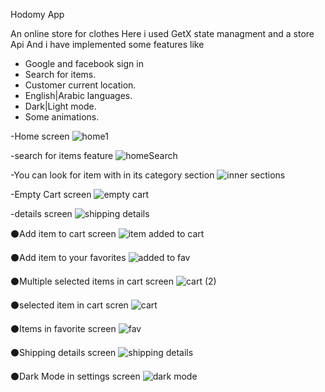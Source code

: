Hodomy App

An online store for clothes 
Here i used GetX state managment and a store Api
And i have implemented some features like
- Google and facebook sign in
- Search for items.
- Customer current location.
- English|Arabic languages.
- Dark|Light mode.
- Some animations.


-Home screen
![home1](https://user-images.githubusercontent.com/57300921/217357962-25b6b5dc-1fac-4341-8d00-7bc94eee6319.png)

-search for items feature
![homeSearch](https://user-images.githubusercontent.com/57300921/217357987-07e6e081-06f0-404d-a127-ddc49e897394.png)

-You can look for item with in its category section
![inner sections](https://user-images.githubusercontent.com/57300921/217358009-7489ac0c-fbef-4cab-b1cc-feb87f586a35.png) 

-Empty Cart screen
![empty cart](https://user-images.githubusercontent.com/57300921/217358190-f9b8fda1-948e-4800-92ae-b1e2d7a170c8.png)

-details screen
![shipping details](https://user-images.githubusercontent.com/57300921/217358048-f408c398-8c9a-4fde-8cf0-07f3c8b820b6.png)
 
⚫Add item to cart screen
![item added to cart](https://user-images.githubusercontent.com/57300921/217358030-bbd67deb-dc87-44f5-899a-b65b03eeb7d5.png)

⚫Add item to your favorites
![added to fav](https://user-images.githubusercontent.com/57300921/217358071-3e5de2bf-9ef9-4f06-a648-b84dafad03e2.png)

⚫Multiple selected items in cart screen
![cart (2)](https://user-images.githubusercontent.com/57300921/217358095-007900c0-5971-4811-97c4-f7fa6c8ba20c.png)

⚫selected item in cart scren
![cart](https://user-images.githubusercontent.com/57300921/217358115-9455b4e1-c60b-4082-8f8f-d4762f7fc4dc.png)

⚫Items in favorite screen
![fav](https://user-images.githubusercontent.com/57300921/217358208-54543eb0-9a86-4a7f-82f9-8d1f5079922c.png)

⚫Shipping details screen
![shipping details](https://user-images.githubusercontent.com/57300921/217358048-f408c398-8c9a-4fde-8cf0-07f3c8b820b6.png)

⚫Dark Mode in settings screen
![dark mode](https://user-images.githubusercontent.com/57300921/217358144-89f78cb5-6901-4d7b-89fd-758a693e195c.png)











